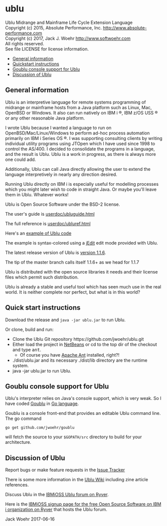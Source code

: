 # ublu
Ublu Midrange and Mainframe Life Cycle Extension Language<br>
Copyright (c) 2015, Absolute Performance, Inc. http://www.absolute-performance.com<br>
Copyright (c) 2017, Jack J. Woehr http://www.softwoehr.com<br>
All rights reserved.<br>
See file LICENSE for license information.

* <a href="#general">General information</a>
* <a href="#quickstart">Quickstart instructions</a>
* <a href="goublu">Goublu console support for Ublu</a>
* <a href="#discussion">Discussion of Ublu</a>

<a name="general"></a>
## General information

Ublu is an interpretive language for remote systems programming of midrange or
mainframe hosts from a Java platform such as Linux, Mac, OpenBSD or Windows. It
also can run natively on IBM i ®, IBM z/OS USS ® or any other reasonable Java
platform.

I wrote Ublu because I wanted a language to run on OpenBSD/Mac/Linux/Windows to
perform ad-hoc process automation primarily on IBM i Series OS ®. I was
supporting consulting clients by writing individual utility programs using JTOpen
which I  have used since 1998 to control the AS/400. I decided to consolidate
the programs in a language, and the result is Ublu. Ublu is a work in progress,
as there is always more one could add. 

Additionally, Ublu can call Java directly allowing the user to extend the
language interpretively in nearly any direction desired.

Running Ublu directly on IBM i is especially useful for modelling processes
which you might later wish to code in straight Java. Or maybe you'll leave them
in Ublu. Whatever works!

Ublu is Open Source Software under the BSD-2 license.

The user's guide is [userdoc/ubluguide.html](http://www.softwoehr.com/softwoehr/oss/ubludoc/ubluguide.html)

The full reference is [userdoc/ubluref.html](http://www.softwoehr.com/softwoehr/oss/ubludoc/ubluref.html)

Here's an [example of Ublu code](http://www.softwoehr.com/softwoehr/oss/ubludoc/jobstuff-example.html)

The example is syntax-colored using a [jEdit](http://jedit.org) edit mode provided with Ublu.

The latest release version of Ublu is [version 1.1.6](https://github.com/jwoehr/ublu/releases/tag/v1.1.6).

The tip of the master branch calls itself 1.1.6+ as we head for 1.1.7

Ublu is distributed with the open source libraries it needs and their license
files which permit such distribution.

Ublu is already a stable and useful tool which has seen much use in the real
world. It is neither complete nor perfect, but what is in this world?

<a name="quickstart"></a>
## Quick start instructions

Download the release and <code>java -jar ublu.jar</code> to run Ublu.

Or clone, build and run:
<ul>
<li> Clone the Ublu Git repository https://github.com/jwoehr/ublu.git</li>
<li> Either load the project in <a href="http://www.netbeans.org">NetBeans</a>
     or cd to the top dir of the checkout and type <tt>ant</tt>.
<ul>
    <li> Of course you have <a href="http://ant.apache.org/">Apache Ant</a>
        installed, right?!</li>
</ul>
</li>
<li> ./dist/ublu.jar and its necessary ./dist/lib directory are the runtime system.</li>
<li> java -jar ublu.jar to run Ublu.</li>
</ul>

<a name="goublu"></a>
## Goublu console support for Ublu

Ublu's interpreter relies on Java's console support, which is very weak.
So I have coded [Goublu](https://github.com/jwoehr/goublu) in [Go language](https://golang.org/).

Goublu is a console front-end that provides an editable Ublu command line. The go command

`go get github.com/jwoehr/goublu`

will fetch the source to your `$GOPATH/src` directory to build for your architecture.

<a name="discussion"></a>
## Discussion of Ublu

Report bugs or make feature requests in the [Issue Tracker](https://github.com/jwoehr/ublu/issues)

There is some more information in the [Ublu Wiki](https://github.com/jwoehr/ublu/wiki) including zine article references.

Discuss Ublu in the [IBMiOSS Ublu forum on Ryver](https://ibmioss.ryver.com/index.html#forums/1057363).

Here is the [IBMiOSS signup page for the free Open Source Software on IBM i organization on Ryver](https://ibmioss.ryver.com/application/signup/members/9tJsXDG7_iSSi1Q)
that hosts the Ublu forum.

Jack Woehr 2017-06-16
